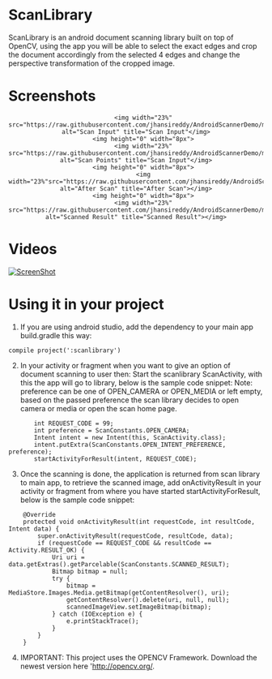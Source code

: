 # ScanLibrary
ScanLibrary is an android document scanning library built on top of OpenCV, using the app you will be able to select the exact edges and crop the document accordingly from the selected 4 edges and change the perspective transformation of the cropped image.

# Screenshots

<div align="center">

		<img width="23%" src="https://raw.githubusercontent.com/jhansireddy/AndroidScannerDemo/master/ScanDemoExample/screenshots/scanInput.png" alt="Scan Input" title="Scan Input"</img>
        <img height="0" width="8px">
        <img width="23%" src="https://raw.githubusercontent.com/jhansireddy/AndroidScannerDemo/master/ScanDemoExample/screenshots/scanPoints.png" alt="Scan Points" title="Scan Input"</img>
        <img height="0" width="8px">
        <img width="23%"src="https://raw.githubusercontent.com/jhansireddy/AndroidScannerDemo/master/ScanDemoExample/screenshots/blackWhiteScannedResult.png" alt="After Scan" title="After Scan"></img>
        <img height="0" width="8px">
        <img width="23%" src="https://raw.githubusercontent.com/jhansireddy/AndroidScannerDemo/master/ScanDemoExample/screenshots/returned_scan_result.png" alt="Scanned Result" title="Scanned Result"></img>
</div>

# Videos

[![ScreenShot](https://github.com/jhansireddy/AndroidScannerDemo/blob/master/ScanDemoExample/screenshots/scanPoints.png)](https://www.youtube.com/watch?v=Kl7rRZ79m6k)

# Using it in your project
1. If you are using android studio, add the dependency to your main app build.gradle this way: 
```	    
compile project(':scanlibrary')
```
2. In your activity or fragment when you want to give an option of document scanning to user then:
Start the scanlibrary ScanActivity, with this the app will go to library, below is the sample code snippet:
Note: preference can be one of OPEN_CAMERA or OPEN_MEDIA or left empty, based on the passed preference the scan library decides to open camera or media or open the scan home page.
```
       int REQUEST_CODE = 99;
       int preference = ScanConstants.OPEN_CAMERA;
       Intent intent = new Intent(this, ScanActivity.class);
       intent.putExtra(ScanConstants.OPEN_INTENT_PREFERENCE, preference);
       startActivityForResult(intent, REQUEST_CODE);
```

3. Once the scanning is done, the application is returned from scan library to main app, to retrieve the scanned image, add onActivityResult in your activity or fragment from where you have started startActivityForResult, below is the sample code snippet:
```
    @Override
    protected void onActivityResult(int requestCode, int resultCode, Intent data) {
        super.onActivityResult(requestCode, resultCode, data);
        if (requestCode == REQUEST_CODE && resultCode == Activity.RESULT_OK) {
            Uri uri = data.getExtras().getParcelable(ScanConstants.SCANNED_RESULT);
            Bitmap bitmap = null;
            try {
                bitmap = MediaStore.Images.Media.getBitmap(getContentResolver(), uri);
                getContentResolver().delete(uri, null, null);
                scannedImageView.setImageBitmap(bitmap);
            } catch (IOException e) {
                e.printStackTrace();
            }
        }
    }
```
4. IMPORTANT: This project uses the OPENCV Framework. Download the newest version here 'http://opencv.org/.
